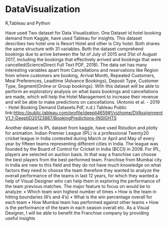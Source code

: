 # DataVisualization
R,Tableau and Python

Have used Two dataset for Data Visualization.
One Dataset id hotel booking demand from Kaggle, have used Tableau for insights.
This dataset describes two hotel one is Resort Hotel and other is City hotel. Both shares the same structure with 31 variables. Both the dataset comprehend bookings due to arrive between the 1st of July of 2015 and 31st of August 2017, including the bookings that effectively arrived  and bookings that were cancelled(ScienceDirect Full Text PDF, 2018).
The data set has many interesting variables apart from Cancellations and reservations like Region from where customers are booking, Arrival Month, Repeated Customers, Meal Preferences, Leadtime (Advance Bookings), Deposit Type, Customer Type, Segment(Online or Group bookings). With this dataset will be able to perform an exploratory analysis on what basis bookings and cancellations are made, which will help the Hotel Management to increase their revenue and will be able to make predictions on cancellations. (Antonio et al. - 2019 - Hotel Booking Demand Datasets.Pdf, n.d.)
Tableau Public link:https://public.tableau.com/profile/deepti4659#!/vizhome/DVAssignmentV1_1-DeeptiD20123887/BookingPredictions-INSIGHTS

Another dataset is IPL dataset from kaggle, have used Rstudion and plotly for animation.
Indian Premier League (IPL) is a professional Twenty20 cricket league in India contested during March or April and May of every year by fifteen teams representing different cities in India. The league was founded by the Board of Control for Cricket in India (BCCI) in 2008.
For IPL, players are selected on auction basis. In that way a franchise can choose the best players from the best performed team. Franchise from Mumbai city in India are new to this field and they do not have much knowledge on what factors they need to choose the team therefore they wanted to analyze the overall performance of the teams in last 12 years, for which they wanted a help of Visual Designer who can help them in exploring the performance of the team previous matches. The major feature to focus on would be to analyze:
•	Which team won highest number of times
•	How is the team in hitting boundaries (6’s and 4’s)
•	What is the win percentage overall for each team
•	How Mumbai team has performed against other teams
•	How is the performance of the team in each season overall etc. 
As a Visual Designer, I will be able to benefit the Franchise company by providing useful insights
